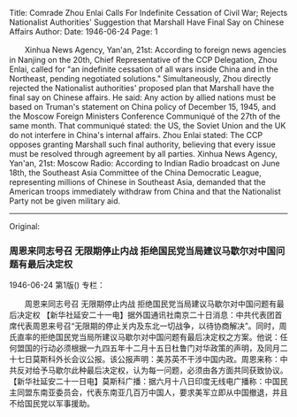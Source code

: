 Title: Comrade Zhou Enlai Calls For Indefinite Cessation of Civil War; Rejects Nationalist Authorities' Suggestion that Marshall Have Final Say on Chinese Affairs
Author:
Date: 1946-06-24
Page: 1

　　Xinhua News Agency, Yan'an, 21st: According to foreign news agencies in Nanjing on the 20th, Chief Representative of the CCP Delegation, Zhou Enlai, called for "an indefinite cessation of all wars inside China and in the Northeast, pending negotiated solutions." Simultaneously, Zhou directly rejected the Nationalist authorities' proposed plan that Marshall have the final say on Chinese affairs. He said: Any action by allied nations must be based on Truman's statement on China policy of December 15, 1945, and the Moscow Foreign Ministers Conference Communiqué of the 27th of the same month. That communiqué stated: the US, the Soviet Union and the UK do not interfere in China's internal affairs. Zhou Enlai stated: The CCP opposes granting Marshall such final authority, believing that every issue must be resolved through agreement by all parties.
    Xinhua News Agency, Yan'an, 21st: Moscow Radio: According to Indian Radio broadcast on June 18th, the Southeast Asia Committee of the China Democratic League, representing millions of Chinese in Southeast Asia, demanded that the American troops immediately withdraw from China and that the Nationalist Party not be given military aid.



<hr /> 

Original: 


### 周恩来同志号召  无限期停止内战  拒绝国民党当局建议马歇尔对中国问题有最后决定权

1946-06-24
第1版()
专栏：

　　周恩来同志号召
    无限期停止内战
    拒绝国民党当局建议马歇尔对中国问题有最后决定权
    【新华社延安二十一电】据外国通讯社南京二十日消息：中共代表团首席代表周恩来号召“无限期的停止关内及东北一切战争，以待协商解决”。同时，周氏直率的拒绝国民党当局所建议马歇尔对中国问题有最后决定权之方案。他说：任何盟国的行动必须根据一九四五年十二月十五日杜鲁门对华政策的声明，及同月二十七日莫斯科外长会议公报。该公报声明：美苏英不干涉中国内政。周恩来称：中共反对给予马歇尔此种最后决定权，认为每一问题，必须由各方面共同获致协议。
    【新华社延安二十一日电】莫斯科广播：据六月十八日印度无线电广播称：中国民主同盟东南亚委员会，代表东南亚几百万中国人，要求美军立即从中国撤退，并且不给国民党以军事援助。
